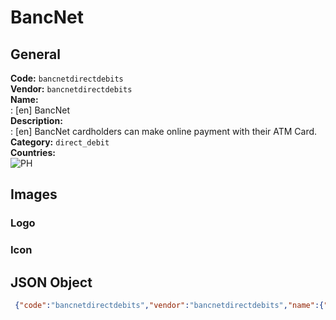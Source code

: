 # BancNet 
## General 
**Code:** `bancnetdirectdebits`  
**Vendor:** `bancnetdirectdebits`  
**Name:**  
:	[en] BancNet  
**Description:**  
: [en] BancNet cardholders can make online payment with their ATM Card.   
**Category:** `direct_debit`  
**Countries:**  
![PH](https://cdnjs.cloudflare.com/ajax/libs/flag-icon-css/3.3.0/flags/4x3/PH.svg#w24)  
 
## Images 
### Logo 
### Icon 
## JSON Object 
```json
 {"code":"bancnetdirectdebits","vendor":"bancnetdirectdebits","name":{"en":"BancNet"},"description":{"en":"BancNet cardholders can make online payment with their ATM Card.\u00a0"},"countries":["PH"],"category":"direct_debit"}```  
